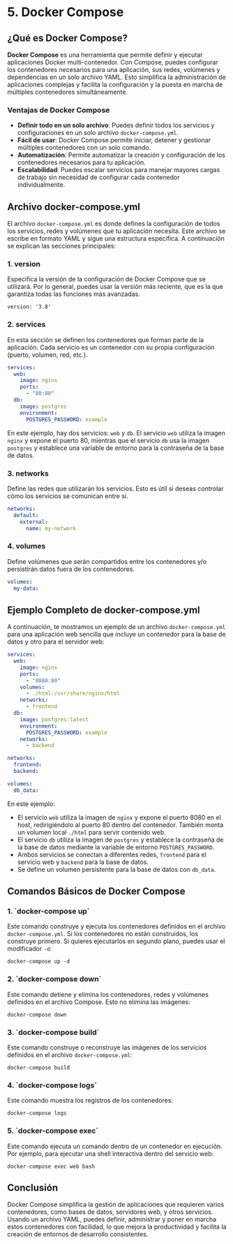 <h1>5. Docker Compose</h1>

<h2>¿Qué es Docker Compose?</h2>
<p><strong>Docker Compose</strong> es una herramienta que permite definir y ejecutar aplicaciones Docker multi-contenedor. Con Compose, puedes configurar los contenedores necesarios para una aplicación, sus redes, volúmenes y dependencias en un solo archivo YAML. Esto simplifica la administración de aplicaciones complejas y facilita la configuración y la puesta en marcha de múltiples contenedores simultáneamente.</p>

<h3>Ventajas de Docker Compose</h3>
<ul>
    <li><strong>Definir todo en un solo archivo</strong>: Puedes definir todos los servicios y configuraciones en un solo archivo <code>docker-compose.yml</code>.</li>
    <li><strong>Fácil de usar</strong>: Docker Compose permite iniciar, detener y gestionar múltiples contenedores con un solo comando.</li>
    <li><strong>Automatización</strong>: Permite automatizar la creación y configuración de los contenedores necesarios para tu aplicación.</li>
    <li><strong>Escalabilidad</strong>: Puedes escalar servicios para manejar mayores cargas de trabajo sin necesidad de configurar cada contenedor individualmente.</li>
</ul>

<h2>Archivo docker-compose.yml</h2>
<p>El archivo <code>docker-compose.yml</code> es donde defines la configuración de todos los servicios, redes y volúmenes que tu aplicación necesita. Este archivo se escribe en formato YAML y sigue una estructura específica. A continuación se explican las secciones principales:</p>

<h3>1. version</h3>
<p>Especifica la versión de la configuración de Docker Compose que se utilizará. Por lo general, puedes usar la versión más reciente, que es la que garantiza todas las funciones más avanzadas.</p>
<pre><code>version: '3.8'</code></pre>

<h3>2. services</h3>
<p>En esta sección se definen los contenedores que forman parte de la aplicación. Cada servicio es un contenedor con su propia configuración (puerto, volumen, red, etc.).</p>

```yaml
services:
  web:
    image: nginx
    ports:
      - "80:80"
  db:
    image: postgres
    environment:
      POSTGRES_PASSWORD: example
```
<p>En este ejemplo, hay dos servicios: <code>web</code> y <code>db</code>. El servicio <code>web</code> utiliza la imagen <code>nginx</code> y expone el puerto 80, mientras que el servicio <code>db</code> usa la imagen <code>postgres</code> y establece una variable de entorno para la contraseña de la base de datos.</p>

<h3>3. networks</h3>
<p>Define las redes que utilizarán los servicios. Esto es útil si deseas controlar cómo los servicios se comunican entre sí.</p>

```yaml
networks:
  default:
    external:
      name: my-network
```

<h3>4. volumes</h3>
<p>Define volúmenes que serán compartidos entre los contenedores y/o persistirán datos fuera de los contenedores.</p>

```yaml
volumes:
  my-data:
```

<h2>Ejemplo Completo de docker-compose.yml</h2>
<p>A continuación, te mostramos un ejemplo de un archivo <code>docker-compose.yml</code> para una aplicación web sencilla que incluye un contenedor para la base de datos y otro para el servidor web:</p>

```yaml
services:
  web:
    image: nginx
    ports:
      - "8080:80"
    volumes:
      - ./html:/usr/share/nginx/html
    networks:
      - frontend
  db:
    image: postgres:latest
    environment:
      POSTGRES_PASSWORD: example
    networks:
      - backend

networks:
  frontend:
  backend:

volumes:
  db_data:
```

<p>En este ejemplo:</p>
<ul>
    <li>El servicio <code>web</code> utiliza la imagen de <code>nginx</code> y expone el puerto 8080 en el host, redirigiéndolo al puerto 80 dentro del contenedor. También monta un volumen local <code>./html</code> para servir contenido web.</li>
    <li>El servicio <code>db</code> utiliza la imagen de <code>postgres</code> y establece la contraseña de la base de datos mediante la variable de entorno <code>POSTGRES_PASSWORD</code>.</li>
    <li>Ambos servicios se conectan a diferentes redes, <code>frontend</code> para el servicio web y <code>backend</code> para la base de datos.</li>
    <li>Se define un volumen persistente para la base de datos con <code>db_data</code>.</li>
</ul>

<h2>Comandos Básicos de Docker Compose</h2>

<h3>1. `docker-compose up`</h3>
<p>Este comando construye y ejecuta los contenedores definidos en el archivo <code>docker-compose.yml</code>. Si los contenedores no están construidos, los construye primero. Si quieres ejecutarlos en segundo plano, puedes usar el modificador <code>-d</code>:</p>
<pre><code>docker-compose up -d</code></pre>

<h3>2. `docker-compose down`</h3>
<p>Este comando detiene y elimina los contenedores, redes y volúmenes definidos en el archivo Compose. Esto no elimina las imágenes:</p>
<pre><code>docker-compose down</code></pre>

<h3>3. `docker-compose build`</h3>
<p>Este comando construye o reconstruye las imágenes de los servicios definidos en el archivo <code>docker-compose.yml</code>:</p>
<pre><code>docker-compose build</code></pre>

<h3>4. `docker-compose logs`</h3>
<p>Este comando muestra los registros de los contenedores:</p>
<pre><code>docker-compose logs</code></pre>

<h3>5. `docker-compose exec`</h3>
<p>Este comando ejecuta un comando dentro de un contenedor en ejecución. Por ejemplo, para ejecutar una shell interactiva dentro del servicio web:</p>
<pre><code>docker-compose exec web bash</code></pre>

<h2>Conclusión</h2>
<p>Docker Compose simplifica la gestión de aplicaciones que requieren varios contenedores, como bases de datos, servidores web, y otros servicios. Usando un archivo YAML, puedes definir, administrar y poner en marcha estos contenedores con facilidad, lo que mejora la productividad y facilita la creación de entornos de desarrollo consistentes.</p>
